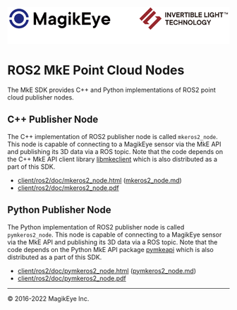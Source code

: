![](../../mke-banner.png "Magik Eye Banner")

# ROS2 MkE Point Cloud Nodes #

The MkE SDK provides C++ and Python implementations of ROS2 point cloud publisher nodes.

## C++ Publisher Node

The C++ implementation of ROS2 publisher node is called `mkeros2_node`. This node is capable of connecting to a MagikEye sensor via the MkE API and publishing its 3D data via a ROS topic. Note that the code depends on the C++ MkE API client library [libmkeclient](../cpp/README.html) which is also distributed as a part of this SDK.

* [client/ros2/doc/mkeros2_node.html](doc/mkeros2_node.html) ([mkeros2_node.md](doc/mkeros2_node.md))
* [client/ros2/doc/mkeros2_node.pdf](doc/mkeros2_node.pdf)

## Python Publisher Node

The Python implementation of ROS2 publisher node is called `pymkeros2_node`. This node is capable of connecting to a MagikEye sensor via the MkE API and publishing its 3D data via a ROS topic. Note that the code depends on the Python MkE API package [pymkeapi](../python/README.html) which is also distributed as a part of this SDK.

* [client/ros2/doc/pymkeros2_node.html](doc/pymkeros2_node.html) ([pymkeros2_node.md](doc/pymkeros2_node.md))
* [client/ros2/doc/pymkeros2_node.pdf](doc/pymkeros2_node.pdf)

---

 © 2016-2022 MagikEye Inc.
